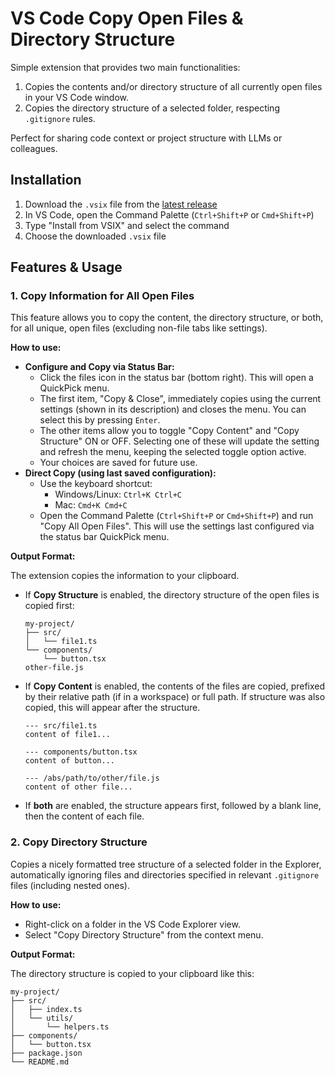 # VS Code Copy Open Files & Directory Structure

Simple extension that provides two main functionalities:

1. Copies the contents and/or directory structure of all currently open files in your VS Code window.
2. Copies the directory structure of a selected folder, respecting `.gitignore` rules.

Perfect for sharing code context or project structure with LLMs or colleagues.

## Installation

1. Download the `.vsix` file from the [latest release](https://github.com/rettend/vscode-copy-open-files/releases)
2. In VS Code, open the Command Palette (`Ctrl+Shift+P` or `Cmd+Shift+P`)
3. Type "Install from VSIX" and select the command
4. Choose the downloaded `.vsix` file

## Features & Usage

### 1. Copy Information for All Open Files

This feature allows you to copy the content, the directory structure, or both, for all unique, open files (excluding non-file tabs like settings).

**How to use:**

* **Configure and Copy via Status Bar:**
  * Click the files icon in the status bar (bottom right). This will open a QuickPick menu.
  * The first item, "Copy & Close", immediately copies using the current settings (shown in its description) and closes the menu. You can select this by pressing `Enter`.
  * The other items allow you to toggle "Copy Content" and "Copy Structure" ON or OFF. Selecting one of these will update the setting and refresh the menu, keeping the selected toggle option active.
  * Your choices are saved for future use.
* **Direct Copy (using last saved configuration):**
  * Use the keyboard shortcut:
    * Windows/Linux: `Ctrl+K Ctrl+C`
    * Mac: `Cmd+K Cmd+C`
  * Open the Command Palette (`Ctrl+Shift+P` or `Cmd+Shift+P`) and run "Copy All Open Files". This will use the settings last configured via the status bar QuickPick menu.

**Output Format:**

The extension copies the information to your clipboard.

* If **Copy Structure** is enabled, the directory structure of the open files is copied first:

    ```plaintext
    my-project/
    ├── src/
    │   └── file1.ts
    └── components/
        └── button.tsx
    other-file.js
    ```

* If **Copy Content** is enabled, the contents of the files are copied, prefixed by their relative path (if in a workspace) or full path. If structure was also copied, this will appear after the structure.

    ```plaintext
    --- src/file1.ts
    content of file1...

    --- components/button.tsx
    content of button...

    --- /abs/path/to/other/file.js
    content of other file...
    ```

* If **both** are enabled, the structure appears first, followed by a blank line, then the content of each file.

### 2. Copy Directory Structure

Copies a nicely formatted tree structure of a selected folder in the Explorer, automatically ignoring files and directories specified in relevant `.gitignore` files (including nested ones).

**How to use:**

* Right-click on a folder in the VS Code Explorer view.
* Select "Copy Directory Structure" from the context menu.

**Output Format:**

The directory structure is copied to your clipboard like this:

```plaintext
my-project/
├── src/
│   ├── index.ts
│   └── utils/
│       └── helpers.ts
├── components/
│   └── button.tsx
├── package.json
└── README.md
```
